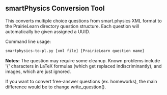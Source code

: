 ## smartPhysics Conversion Tool

This converts multiple choice questions from smart.physics XML format to
the PrairieLearn directory question structure. Each question will automatically
be given assigned a UUID.

Command line usage:

```bash
smartphysics-to-pl.py [xml file] [PrairieLearn question name]
```

**Notes:** The question may require some cleanup.
Known problems include '{' characters in LaTeX formulas (which
get replaced indiscriminantly), and images, which are just ignored.

If you want to convert free-answer questions (ex. homeworks),
the main difference would be to change
write_question().
